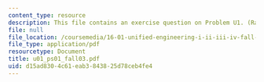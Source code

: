 ```yaml
---
content_type: resource
description: This file contains an exercise question on Problem U1. (Range Equation).
file: null
file_location: /coursemedia/16-01-unified-engineering-i-ii-iii-iv-fall-2005-spring-2006/d15ad8304c61eab3843825d78ceb4fe4_u01_ps01_fall03.pdf
file_type: application/pdf
resourcetype: Document
title: u01_ps01_fall03.pdf
uid: d15ad830-4c61-eab3-8438-25d78ceb4fe4
---
```

